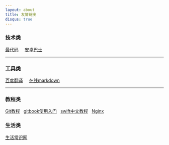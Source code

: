 ```yaml
---
layout: about
title: 友情链接
disqus: true
---
```



### 技术类

[最代码](http://www.zuidaima.com) &nbsp; &nbsp;  [安卓巴士](http://www.apkbus.com/)&nbsp; &nbsp; 

---

### 工具类

[百度翻译](http://fanyi.baidu.com) &nbsp; &nbsp; [在线markdown](http://markable.in/editor/) &nbsp; &nbsp; 

---

### 教程类

[Git教程](http://lvwzhen.github.io/Git-Tutorial/)&nbsp; &nbsp;[gitbook使用入门](http://gitbook-zh.wanqingwong.com)&nbsp; &nbsp;[swift中文教程](http://numbbbbb.github.io/the-swift-programming-language-in-chinese/)&nbsp; &nbsp;[Nginx](http://tengine.taobao.org/book/index.html)&nbsp; &nbsp;


### 生活类

[生活常识网](http://www.woygo.com)&nbsp; &nbsp; 

    

